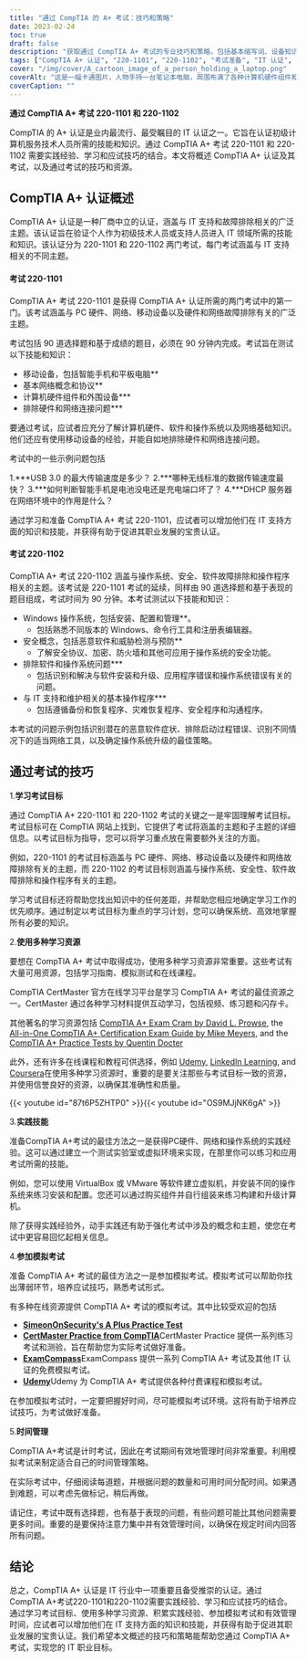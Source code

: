 ```yaml
---
title: "通过 CompTIA 的 A+ 考试：技巧和策略"
date: 2023-02-24
toc: true
draft: false
description: "获取通过 CompTIA A+ 考试的专业技巧和策略，包括基本缩写词、设备知识和常见故障排除程序。"
tags: ["CompTIA A+ 认证", "220-1101", "220-1102", "考试准备", "IT 认证", "IT 职业", "信息技术", "应试策略", "学习技巧", "技术技能", "故障排除技术", "硬件组件", "软件安装", "网络概念", "安全原则", "数据恢复", "在线学习", "CompTIA A+ 认证提示", "通过 CompTIA A+ 考试", "A+ 考试的学习策略", "IT 认证准备", "A+ 考试的应试技巧", "硬件组件知识", "软件安装技术", "A+ 考试的网络概念", "信息技术中的安全原则", "数据恢复方法", "A+ 考试在线学习资源", "Comptia A 1001 基于性能的问题示例"]
cover: "/img/cover/A_cartoon_image_of_a_person_holding_a_laptop.png"
coverAlt: "这是一幅卡通图片，人物手持一台笔记本电脑，周围布满了各种计算机硬件组件和网线，思维泡泡中显示了一系列 CompTIA A+ 缩写词和故障排除程序。"
coverCaption: ""
---
```


**通过 CompTIA A+ 考试 220-1101 和 220-1102**

CompTIA 的 A+ 认证是业内最流行、最受瞩目的 IT 认证之一。它旨在认证初级计算机服务技术人员所需的技能和知识。通过 CompTIA A+ 考试 220-1101 和 220-1102 需要实践经验、学习和应试技巧的结合。本文将概述 CompTIA A+ 认证及其考试，以及通过考试的技巧和资源。

## CompTIA A+ 认证概述

CompTIA A+ 认证是一种厂商中立的认证，涵盖与 IT 支持和故障排除相关的广泛主题。该认证旨在验证个人作为初级技术人员或支持人员进入 IT 领域所需的技能和知识。该认证分为 220-1101 和 220-1102 两门考试，每门考试涵盖与 IT 支持相关的不同主题。

#### 考试 220-1101

CompTIA A+ 考试 220-1101 是获得 CompTIA A+ 认证所需的两门考试中的第一门。该考试涵盖与 PC 硬件、网络、移动设备以及硬件和网络故障排除有关的广泛主题。

考试包括 90 道选择题和基于成绩的题目，必须在 90 分钟内完成。考试旨在测试以下技能和知识：

- 移动设备，包括智能手机和平板电脑**
- 基本网络概念和协议**
- 计算机硬件组件和外围设备***
- 排除硬件和网络连接问题***

要通过考试，应试者应充分了解计算机硬件、软件和操作系统以及网络基础知识。他们还应有使用移动设备的经验，并能自如地排除硬件和网络连接问题。

考试中的一些示例问题包括

1.***USB 3.0 的最大传输速度是多少？
2.***哪种无线标准的数据传输速度最快？
3.***如何判断智能手机是电池没电还是充电端口坏了？
4.***DHCP 服务器在网络环境中的作用是什么？

通过学习和准备 CompTIA A+ 考试 220-1101，应试者可以增加他们在 IT 支持方面的知识和技能，并获得有助于促进其职业发展的宝贵认证。


#### 考试 220-1102

CompTIA A+ 考试 220-1102 涵盖与操作系统、安全、软件故障排除和操作程序相关的主题。该考试是 220-1101 考试的延续，同样由 90 道选择题和基于表现的题目组成，考试时间为 90 分钟。本考试测试以下技能和知识：

- Windows 操作系统，包括安装、配置和管理**。
  - 包括熟悉不同版本的 Windows、命令行工具和注册表编辑器。
- 安全概念，包括恶意软件和威胁检测与预防**
  - 了解安全协议、加密、防火墙和其他可应用于操作系统的安全功能。
- 排除软件和操作系统问题***
  - 包括识别和解决与软件安装和升级、应用程序错误和操作系统错误有关的问题。
- 与 IT 支持和维护相关的基本操作程序***
  - 包括遵循备份和恢复程序、灾难恢复程序、安全程序和沟通程序。

本考试的问题示例包括识别潜在的恶意软件症状、排除启动过程错误、识别不同情况下的适当网络工具，以及确定操作系统升级的最佳策略。

## 通过考试的技巧

1.**学习考试目标**

通过 CompTIA A+ 220-1101 和 220-1102 考试的关键之一是牢固理解考试目标。考试目标可在 CompTIA 网站上找到，它提供了考试将涵盖的主题和子主题的详细信息。以考试目标为指导，您可以将学习重点放在需要额外关注的方面。

例如，220-1101 的考试目标涵盖与 PC 硬件、网络、移动设备以及硬件和网络故障排除有关的主题，而 220-1102 的考试目标则涵盖与操作系统、安全性、软件故障排除和操作程序有关的主题。

学习考试目标还将帮助您找出知识中的任何差距，并帮助您相应地确定学习工作的优先顺序。通过制定以考试目标为重点的学习计划，您可以确保系统、高效地掌握所有必要的知识。

2.**使用多种学习资源**

要想在 CompTIA A+ 考试中取得成功，使用多种学习资源非常重要。这些考试有大量可用资源，包括学习指南、模拟测试和在线课程。

CompTIA CertMaster 官方在线学习平台是学习 CompTIA A+ 考试的最佳资源之一。CertMaster 通过各种学习材料提供互动学习，包括视频、练习题和闪存卡。

其他著名的学习资源包括 [CompTIA A+ Exam Cram by David L. Prowse](https://amzn.to/3IFzAQG), the [All-in-One CompTIA A+ Certification Exam Guide by Mike Meyers](https://amzn.to/3Z8i9gT), and the [CompTIA A+ Practice Tests by Quentin Docter](https://amzn.to/3IDuQuN)

此外，还有许多在线课程和教程可供选择，例如 [Udemy](https://www.udemy.com/), [LinkedIn Learning](https://www.linkedin.com/learning-login/), and [Coursera](https://www.coursera.org/)在使用多种学习资源时，重要的是要关注那些与考试目标一致的资源，并使用信誉良好的资源，以确保其准确性和质量。

{{< youtube id="87t6P5ZHTP0" >}}{{< youtube id="OS9MJjNK6gA" >}}

3.**实践技能**

准备CompTIA A+考试的最佳方法之一是获得PC硬件、网络和操作系统的实践经验。这可以通过建立一个测试实验室或虚拟环境来实现，在那里你可以练习和应用考试所需的技能。

例如，您可以使用 VirtualBox 或 VMware 等软件建立虚拟机，并安装不同的操作系统来练习安装和配置。您还可以通过购买组件并自行组装来练习构建和升级计算机。

除了获得实践经验外，动手实践还有助于强化考试中涉及的概念和主题，使您在考试中更容易回忆起相关信息。

4.**参加模拟考试**

准备 CompTIA A+ 考试的最佳方法之一是参加模拟考试。模拟考试可以帮助你找出薄弱环节，培养应试技巧，熟悉考试形式。

有多种在线资源提供 CompTIA A+ 考试的模拟考试。其中比较受欢迎的包括

- [**SimeonOnSecurity's A Plus Practice Test**](https://simeononsecurity.ch/a-plus-practice-test)
- [**CertMaster Practice from CompTIA**](https://www.comptia.org/training/certmaster-practice/a)CertMaster Practice 提供一系列练习考试和测验，旨在帮助您为实际考试做好准备。
- [**ExamCompass**](https://www.examcompass.com/)ExamCompass 提供一系列 CompTIA A+ 考试及其他 IT 认证的免费模拟考试。
- [**Udemy**](https://www.udemy.com/)Udemy 为 CompTIA A+ 考试提供各种付费课程和模拟考试。

在参加模拟考试时，一定要把握好时间，尽可能模拟考试环境。这将有助于培养应试技巧，为考试做好准备。

5.**时间管理**

CompTIA A+考试是计时考试，因此在考试期间有效地管理时间非常重要。利用模拟考试来制定适合自己的时间管理策略。

在实际考试中，仔细阅读每道题，并根据问题的数量和可用时间分配时间。如果遇到难题，可以考虑先做标记，稍后再做。

请记住，考试中既有选择题，也有基于表现的问题，有些问题可能比其他问题需要更多时间。重要的是要保持注意力集中并有效管理时间，以确保在规定时间内回答所有问题。

## 结论
总之，CompTIA A+ 认证是 IT 行业中一项重要且备受推崇的认证。通过CompTIA A+考试220-1101和220-1102需要实践经验、学习和应试技巧的结合。通过学习考试目标、使用多种学习资源、积累实践经验、参加模拟考试和有效管理时间，应试者可以增加他们在 IT 支持方面的知识和技能，并获得有助于促进其职业发展的宝贵认证。我们希望本文概述的技巧和策略能帮助您通过 CompTIA A+ 考试，实现您的 IT 职业目标。